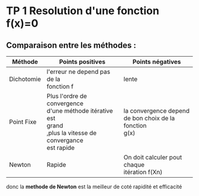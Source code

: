 # TP 1 Resolution d'une fonction f(x)=0




## Comparaison entre les méthodes :

| Méthode    	| Points positives                                                                                                      	| Points négatives                                               	|
|------------	|-----------------------------------------------------------------------------------------------------------------------	|----------------------------------------------------------------	|
| Dichotomie 	| l'erreur ne depend pas de la<br>fonction f                                                                            	| lente                                                          	|
| Point Fixe 	| Plus l'ordre de convergence <br>d'une méthode itérative est<br>grand<br>,plus la vitesse de convergance<br>est rapide 	| la convergence depend <br>de bon choix de la fonction<br>g(x)  	|
| Newton     	| Rapide                                                                                                                	| On doit calculer pout chaque <br>itération f(Xn)               	|

donc la **methode de Newton** est la meilleur de coté rapidité et efficacité 
